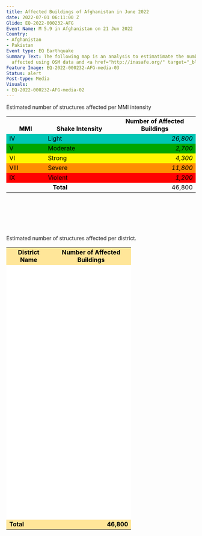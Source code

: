 ```yaml
---
title: Affected Buildings of Afghanistan in June 2022
date: 2022-07-01 06:11:00 Z
Glide: EQ-2022-000232-AFG
Event Name: M 5.9 in Afghanistan on 21 Jun 2022
Country:
- Afghanistan
- Pakistan
Event type: EQ Earthquake
Summary Text: The following map is an analysis to estimatimate the number of structures
  affected using OSM data and <a href="http://inasafe.org/" target="_blank">InaSafe</a>.
Feature Image: EQ-2022-000232-AFG-media-03
Status: alert
Post-type: Media
Visuals:
- EQ-2022-000232-AFG-media-02
---
```


Estimated number of structures affected per MMI intensity

<table border="0" cellspacing="0"><colgroup width="119"></colgroup> <colgroup width="213"></colgroup> <colgroup width="258"></colgroup>
<tbody>
<tr>
<td align="center" valign="bottom" height="19"><strong><span style="color: #000000;">MMI</span></strong></td>
<td align="center" valign="bottom"><strong><span style="color: #000000;">Shake Intensity</span></strong></td>
<td align="center" valign="bottom"><strong><span style="color: #000000;">Number of Affected Buildings</span></strong></td>
</tr>
<tr>
<td align="left" valign="bottom" bgcolor="#00C6B5" height="19"><span style="color: #000000;">IV</span></td>
<td align="left" valign="bottom" bgcolor="#00C6B5"><span style="color: #000000;">Light</span></td>
<td align="right" valign="bottom" bgcolor="#00C6B5"><em><span style="color: #000000;">26,800</span></em></td>
</tr>
<tr>
<td align="left" valign="bottom" bgcolor="#00A600" height="19"><span style="color: #000000;">V</span></td>
<td align="left" valign="bottom" bgcolor="#00A600"><span style="color: #000000;">Moderate</span></td>
<td align="right" valign="bottom" bgcolor="#00A600"><em><span style="color: #000000;">2,700</span></em></td>
</tr>
<tr>
<td align="left" valign="bottom" bgcolor="#FFF701" height="19"><span style="color: #000000;">VI</span></td>
<td align="left" valign="bottom" bgcolor="#FFF701"><span style="color: #000000;">Strong</span></td>
<td align="right" valign="bottom" bgcolor="#FFF701"><em><span style="color: #000000;">4,300</span></em></td>
</tr>
<tr>
<td align="left" valign="bottom" bgcolor="#FF8D01" height="19"><span style="color: #000000;">VIII</span></td>
<td align="left" valign="bottom" bgcolor="#FF8D01"><span style="color: #000000;">Severe</span></td>
<td align="right" valign="bottom" bgcolor="#FF8D01"><em><span style="color: #000000;">11,800</span></em></td>
</tr>
<tr>
<td align="left" valign="bottom" bgcolor="#FF0101" height="19"><span style="color: #000000;">IX</span></td>
<td align="left" valign="bottom" bgcolor="#FF0101"><span style="color: #000000;">Violent</span></td>
<td align="right" valign="bottom" bgcolor="#FF0101"><em><span style="color: #000000;">1,200</span></em></td>
</tr>
<tr>
<td colspan="2" align="center" valign="bottom" height="19"><strong><span style="color: #000000;">Total</span></strong></td>
<td align="right" valign="bottom"><span style="color: #000000;">46,800</span></td>
</tr>
</tbody>
</table>
<p>&nbsp;</p>
 <br>
 <br>
 <br>

Estimated number of structures affected per district.

<table border="0" cellspacing="0"><colgroup width="119"></colgroup> <colgroup width="213"></colgroup>
<tbody>
<tr>
<td align="center" valign="bottom" bgcolor="#FFE699" height="19"><strong><span style="color: #000000;">District Name</span></strong></td>
<td align="center" valign="bottom" bgcolor="#FFE699"><strong><span style="color: #000000;">Number of Affected Buildings</span></strong></td>
</tr>
<tr>
<td align="left" valign="bottom" bgcolor="#FFFFFF" height="19"><span style="color: #ffffff;">Sharana</span></td>
<td align="right" valign="bottom" bgcolor="#FFFFFF"><em><span style="color: #ffffff;">405</span></em></td>
</tr>
<tr>
<td align="left" valign="bottom" bgcolor="#FFFFFF" height="19"><span style="color: #ffffff;">Sar Hawza</span></td>
<td align="right" valign="bottom" bgcolor="#FFFFFF"><em><span style="color: #ffffff;">45</span></em></td>
</tr>
<tr>
<td align="left" valign="bottom" bgcolor="#FFFFFF" height="19"><span style="color: #ffffff;">Spera</span></td>
<td align="right" valign="bottom" bgcolor="#FFFFFF"><em><span style="color: #ffffff;">10,147</span></em></td>
</tr>
<tr>
<td align="left" valign="bottom" bgcolor="#FFFFFF" height="19"><span style="color: #ffffff;">Zurmat District</span></td>
<td align="right" valign="bottom" bgcolor="#FFFFFF"><em><span style="color: #ffffff;">103</span></em></td>
</tr>
<tr>
<td align="left" valign="bottom" bgcolor="#FFFFFF" height="19"><span style="color: #ffffff;">Mandozayi</span></td>
<td align="right" valign="bottom" bgcolor="#FFFFFF"><em><span style="color: #ffffff;">1,277</span></em></td>
</tr>
<tr>
<td align="left" valign="bottom" bgcolor="#FFFFFF" height="19"><span style="color: #ffffff;">Urgun</span></td>
<td align="right" valign="bottom" bgcolor="#FFFFFF"><em><span style="color: #ffffff;">510</span></em></td>
</tr>
<tr>
<td align="left" valign="bottom" bgcolor="#FFFFFF" height="19"><span style="color: #ffffff;">Gardez District</span></td>
<td align="right" valign="bottom" bgcolor="#FFFFFF"><em><span style="color: #ffffff;">24,766</span></em></td>
</tr>
<tr>
<td align="left" valign="bottom" bgcolor="#FFFFFF" height="19"><span style="color: #ffffff;">Tani</span></td>
<td align="right" valign="bottom" bgcolor="#FFFFFF"><em><span style="color: #ffffff;">2,769</span></em></td>
</tr>
<tr>
<td align="left" valign="bottom" bgcolor="#FFFFFF" height="19"><span style="color: #ffffff;">Musakhel</span></td>
<td align="right" valign="bottom" bgcolor="#FFFFFF"><em><span style="color: #ffffff;">1</span></em></td>
</tr>
<tr>
<td align="left" valign="bottom" bgcolor="#FFFFFF" height="19"><span style="color: #ffffff;">Shamal</span></td>
<td align="right" valign="bottom" bgcolor="#FFFFFF"><em><span style="color: #ffffff;">196</span></em></td>
</tr>
<tr>
<td align="left" valign="bottom" bgcolor="#FFFFFF" height="19"><span style="color: #ffffff;">Surobi</span></td>
<td align="right" valign="bottom" bgcolor="#FFFFFF"><em><span style="color: #ffffff;">4</span></em></td>
</tr>
<tr>
<td align="left" valign="bottom" bgcolor="#FFFFFF" height="19"><span style="color: #ffffff;">Gurbuz</span></td>
<td align="right" valign="bottom" bgcolor="#FFFFFF"><em><span style="color: #ffffff;">107</span></em></td>
</tr>
<tr>
<td align="left" valign="bottom" bgcolor="#FFFFFF" height="19"><span style="color: #ffffff;">Ahmadabad</span></td>
<td align="right" valign="bottom" bgcolor="#FFFFFF"><em><span style="color: #ffffff;">460</span></em></td>
</tr>
<tr>
<td align="left" valign="bottom" bgcolor="#FFFFFF" height="19"><span style="color: #ffffff;">Gayan</span></td>
<td align="right" valign="bottom" bgcolor="#FFFFFF"><em><span style="color: #ffffff;">2,905</span></em></td>
</tr>
<tr>
<td align="left" valign="bottom" bgcolor="#FFFFFF" height="19"><span style="color: #ffffff;">Mata Khan</span></td>
<td align="right" valign="bottom" bgcolor="#FFFFFF"><em><span style="color: #ffffff;">1</span></em></td>
</tr>
<tr>
<td align="left" valign="bottom" bgcolor="#FFFFFF" height="19"><span style="color: #ffffff;">Nika</span></td>
<td align="right" valign="bottom" bgcolor="#FFFFFF"><em><span style="color: #ffffff;">67</span></em></td>
</tr>
<tr>
<td align="left" valign="bottom" bgcolor="#FFFFFF" height="19"><span style="color: #ffffff;">Ziruk</span></td>
<td align="right" valign="bottom" bgcolor="#FFFFFF"><em><span style="color: #ffffff;">587</span></em></td>
</tr>
<tr>
<td align="left" valign="bottom" bgcolor="#FFFFFF" height="19"><span style="color: #ffffff;">Barmal</span></td>
<td align="right" valign="bottom" bgcolor="#FFFFFF"><em><span style="color: #ffffff;">837</span></em></td>
</tr>
<tr>
<td align="left" valign="bottom" bgcolor="#FFFFFF" height="19"><span style="color: #ffffff;">Zadran</span></td>
<td align="right" valign="bottom" bgcolor="#FFFFFF"><em><span style="color: #ffffff;">615</span></em></td>
</tr>
<tr>
<td align="left" valign="bottom" bgcolor="#FFFFFF" height="19"><span style="color: #ffffff;">Khost District</span></td>
<td align="right" valign="bottom" bgcolor="#FFFFFF"><em><span style="color: #ffffff;">132</span></em></td>
</tr>
<tr>
<td align="left" valign="bottom" bgcolor="#FFFFFF" height="19"><span style="color: #ffffff;">Nadir Shah Kot</span></td>
<td align="right" valign="bottom" bgcolor="#FFFFFF"><em><span style="color: #ffffff;">202</span></em></td>
</tr>
<tr>
<td align="left" valign="bottom" bgcolor="#FFFFFF" height="19"><span style="color: #ffffff;">Tirazayi</span></td>
<td align="right" valign="bottom" bgcolor="#FFFFFF"><em><span style="color: #ffffff;">2</span></em></td>
</tr>
<tr>
<td align="left" valign="bottom" bgcolor="#FFFFFF" height="19"><span style="color: #ffffff;">No Information</span></td>
<td align="right" valign="bottom" bgcolor="#FFFFFF"><em><span style="color: #ffffff;">662</span></em></td>
</tr>
<tr>
<td align="left" valign="bottom" bgcolor="#FFE699" height="19"><strong><span style="color: #000000;">Total</span></strong></td>
<td align="right" valign="bottom" bgcolor="#FFE699"><strong><span style="color: #000000;">46,800</span></strong></td>
</tr>
</tbody>
</table>